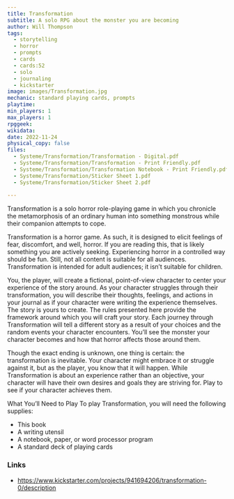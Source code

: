 ```yaml
---
title: Transformation
subtitle: A solo RPG about the monster you are becoming
author: Will Thompson
tags:
  - storytelling
  - horror
  - prompts
  - cards
  - cards:52
  - solo
  - journaling
  - kickstarter
image: images/Transformation.jpg
mechanic: standard playing cards, prompts
playtime:
min_players: 1
max_players: 1
rpggeek:
wikidata:
date: 2022-11-24
physical_copy: false
files:
  - Systeme/Transformation/Transformation - Digital.pdf
  - Systeme/Transformation/Transformation - Print Friendly.pdf
  - Systeme/Transformation/Transformation Notebook - Print Friendly.pdf
  - Systeme/Transformation/Sticker Sheet 1.pdf
  - Systeme/Transformation/Sticker Sheet 2.pdf
  
---
```


<!-- Excerpt Start -->

Transformation is a solo horror role-playing game in which
you chronicle the metamorphosis of an ordinary human
into something monstrous while their companion attempts
to cope.

<!-- Excerpt End -->

Transformation is a horror game. As such, it is designed
to elicit feelings of fear, discomfort, and well, horror. If you
are reading this, that is likely something you are actively
seeking. Experiencing horror in a controlled way should
be fun. Still, not all content is suitable for all audiences.
Transformation is intended for adult audiences; it isn’t
suitable for children.

You, the player, will create a fictional, point-of-view
character to center your experience of the story
around. As your character struggles through their
transformation, you will describe their thoughts,
feelings, and actions in your journal as if your character
were writing the experience themselves. The story is
yours to create. The rules presented here provide the
framework around which you will craft your story.
Each journey through Transformation will tell a different
story as a result of your choices and the random events
your character encounters. You’ll see the monster your
character becomes and how that horror affects those
around them.

Though the exact ending is unknown, one thing
is certain: the transformation is inevitable. Your
character might embrace it or struggle against it,
but as the player, you know that it will happen.
While Transformation is about an experience rather than
an objective, your character will have their own desires
and goals they are striving for. Play to see if your character
achieves them.

What You’ll Need to Play
To play Transformation, you will need the following supplies:

- This book
- A writing utensil
- A notebook, paper, or word processor program
- A standard deck of playing cards
	

### Links

- https://www.kickstarter.com/projects/941694206/transformation-0/description

